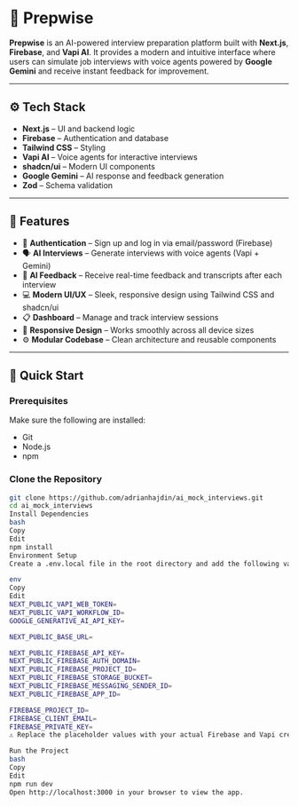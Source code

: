 # 🤖 Prepwise

**Prepwise** is an AI-powered interview preparation platform built with **Next.js**, **Firebase**, and **Vapi AI**. It provides a modern and intuitive interface where users can simulate job interviews with voice agents powered by **Google Gemini** and receive instant feedback for improvement.

---

## ⚙️ Tech Stack

- **Next.js** – UI and backend logic  
- **Firebase** – Authentication and database  
- **Tailwind CSS** – Styling  
- **Vapi AI** – Voice agents for interactive interviews  
- **shadcn/ui** – Modern UI components  
- **Google Gemini** – AI response and feedback generation  
- **Zod** – Schema validation

---

## 🔋 Features

- 🔐 **Authentication** – Sign up and log in via email/password (Firebase)  
- 🗣️ **AI Interviews** – Generate interviews with voice agents (Vapi + Gemini)  
- 🤖 **AI Feedback** – Receive real-time feedback and transcripts after each interview  
- 💻 **Modern UI/UX** – Sleek, responsive design using Tailwind CSS and shadcn/ui  
- 📋 **Dashboard** – Manage and track interview sessions  
- 📱 **Responsive Design** – Works smoothly across all device sizes  
- ⚙️ **Modular Codebase** – Clean architecture and reusable components

---

## 🚀 Quick Start

### Prerequisites

Make sure the following are installed:

- Git  
- Node.js  
- npm

### Clone the Repository

```bash
git clone https://github.com/adrianhajdin/ai_mock_interviews.git
cd ai_mock_interviews
Install Dependencies
bash
Copy
Edit
npm install
Environment Setup
Create a .env.local file in the root directory and add the following variables:

env
Copy
Edit
NEXT_PUBLIC_VAPI_WEB_TOKEN=
NEXT_PUBLIC_VAPI_WORKFLOW_ID=
GOOGLE_GENERATIVE_AI_API_KEY=

NEXT_PUBLIC_BASE_URL=

NEXT_PUBLIC_FIREBASE_API_KEY=
NEXT_PUBLIC_FIREBASE_AUTH_DOMAIN=
NEXT_PUBLIC_FIREBASE_PROJECT_ID=
NEXT_PUBLIC_FIREBASE_STORAGE_BUCKET=
NEXT_PUBLIC_FIREBASE_MESSAGING_SENDER_ID=
NEXT_PUBLIC_FIREBASE_APP_ID=

FIREBASE_PROJECT_ID=
FIREBASE_CLIENT_EMAIL=
FIREBASE_PRIVATE_KEY=
⚠️ Replace the placeholder values with your actual Firebase and Vapi credentials.

Run the Project
bash
Copy
Edit
npm run dev
Open http://localhost:3000 in your browser to view the app.

